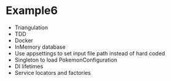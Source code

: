 ﻿# Example6

- Triangulation
- TDD
- Docker
- InMemory database
- Use appsettings to set input file path instead of hard coded
- Singleton to load PokemonConfiguration
- DI lifetimes
- Service locators and factories
